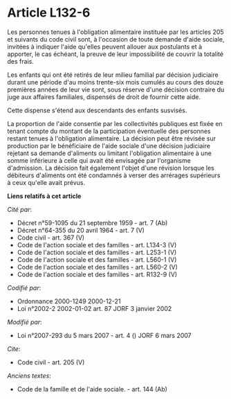 # Article L132-6

Les personnes tenues à l'obligation alimentaire instituée par les articles 205 et suivants du code civil sont, à l'occasion
de toute demande d'aide sociale, invitées à indiquer l'aide qu'elles peuvent allouer aux postulants et à apporter, le cas
échéant, la preuve de leur impossibilité de couvrir la totalité des frais. 

Les enfants qui ont été retirés de leur milieu familial par décision judiciaire durant une période d'au moins trente-six mois
cumulés au cours des douze premières années de leur vie sont, sous réserve d'une décision contraire du juge aux affaires
familiales, dispensés de droit de fournir cette aide. 

Cette dispense s'étend aux descendants des enfants susvisés. 

La proportion de l'aide consentie par les collectivités publiques est fixée en tenant compte du montant de la participation
éventuelle des personnes restant tenues à l'obligation alimentaire. La décision peut être révisée sur production par le
bénéficiaire de l'aide sociale d'une décision judiciaire rejetant sa demande d'aliments ou limitant l'obligation alimentaire
à une somme inférieure à celle qui avait été envisagée par l'organisme d'admission. La décision fait également l'objet d'une
révision lorsque les débiteurs d'aliments ont été condamnés à verser des arrérages supérieurs à ceux qu'elle avait prévus.

**Liens relatifs à cet article**

_Cité par_:

  - Décret n°59-1095 du 21 septembre 1959 - art. 7 (Ab)
  - Décret n°64-355 du 20 avril 1964 - art. 7 (V)
  - Code civil - art. 367 (V)
  - Code de l'action sociale et des familles - art. L134-3 (V)
  - Code de l'action sociale et des familles - art. L253-1 (V)
  - Code de l'action sociale et des familles - art. L560-1 (V)
  - Code de l'action sociale et des familles - art. L560-2 (V)
  - Code de l'action sociale et des familles - art. R132-9 (V)

_Codifié par_:

  - Ordonnance 2000-1249 2000-12-21
  - Loi n°2002-2 2002-01-02 art. 87 JORF 3 janvier 2002

_Modifié par_:

  - Loi n°2007-293 du 5 mars 2007 - art. 4 () JORF 6 mars 2007

_Cite_:

  - Code civil - art. 205 (V)

_Anciens textes_:

  - Code de la famille et de l'aide sociale. - art. 144 (Ab)
